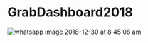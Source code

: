 # GrabDashboard2018
![whatsapp image 2018-12-30 at 8 45 08 am](https://user-images.githubusercontent.com/17448755/50543300-5b75cb80-0c0f-11e9-860d-b7728933d5d9.jpeg)
